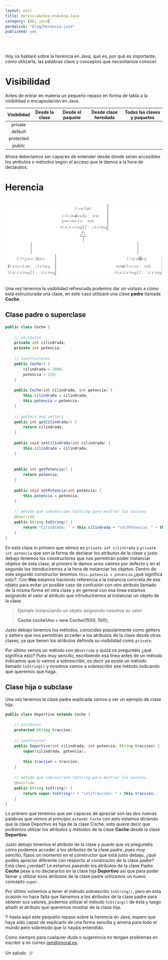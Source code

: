 ```yaml
---
layout: post
title: Herencia&nbsp;en&nbsp;Java
category: [AD, java]
permalink: "blog/herencia-java"
published: yes
---
```


<br>

Hoy os hablaré sobre la herencia en Java, qué es, por qué es importante, cómo utilizarla, las palabras clave y conceptos que necesitamos conocer.

# Visibilidad

Antes de entrar en materia un pequeño repaso en forma de tabla a la visibilidad o encapsulación en Java.

| Visibilidad | Desde la clase | Desde el paquete | Desde clase heredada | Todas las clases y paquetes |
|:-:|:-:|:-:|:-:|:-:|
| private | <i class="fa fa-check" aria-hidden="true"></i> |   |   |   |
| default | <i class="fa fa-check" aria-hidden="true"></i> | <i class="fa fa-check" aria-hidden="true"></i> |   |   |
| protected | <i class="fa fa-check" aria-hidden="true"></i> | <i class="fa fa-check" aria-hidden="true"></i> | <i class="fa fa-check" aria-hidden="true"></i> |   |
| public | <i class="fa fa-check" aria-hidden="true"></i> | <i class="fa fa-check" aria-hidden="true"></i> | <i class="fa fa-check" aria-hidden="true"></i> | <i class="fa fa-check" aria-hidden="true"></i> |

Ahora deberíamos ser capaces de entender desde donde serán accesibles los atributos o métodos según el acceso que le demos a la hora de declaralos.

# Herencia

<br>

<img class="differentSize65" src="/assets/img/herenciajava/diagrama.png" alt="diagrama" style="margin:auto; display:block;">

<br>

Una vez tenemos la visibilidad refrescada podemos dar un vistazo a cómo está estructurada una clase, en este caso utilizaré una clase **padre** llamada **Coche**.

## Clase padre o superclase

```java
public class Coche {

	// atributos
	private int cilindrada;
	private int potencia;
	
	// constructores
	public Coche() {
		cilindrada = 2000;
		potencia = 150; 
	}
	
	public Coche(int cilindrada, int potencia) {
		this.cilindrada = cilindrada;
		this.potencia = potencia;
	}
	
	// getters and setters
	public int getCilindrada() {
		return cilindrada;
	}
	
	public void setCilindrada(int cilindrada) {
		this.cilindrada = cilindrada;
	}
	
	
	public int getPotencia() {
		return potencia;
	}

	public void setPotencia(int potencia) {
		this.potencia = potencia;
	}
	
	// método que sobrescribe toString para mostrar los valores
	@Override
	public String toString() {
		return "Cilindrada: " + this.cilindrada + "\n\tPotencia: " + this.potencia;
	}
}
```

En esta clase lo primero que vemos es `private int cilintrada` y `private int potencia` que son la forma de declarar los atributos de la clase y justo debajo tenemos los constructores 
que nos permitirán poder instanciar objetos de esta clase, al primero le damos unos valores por defecto y en el segundo los introduciremos a la hora de instanciar los objetos.
Dentro de este segundo constructor tenemos `this.potencia = potencia` ¿qué significa esto?. Con **this** estamos haciendo referencia a la instancia concreta de ese objeto para evitar
un posible caso de confusión con otro atributo llamado de la misma forma en otra clase y en general con esa línea estamos asignando el valor al atributo que introduciremos al instanciar un objeto de la clase.

> Ejemplo instanciando un objeto asignando nosotros su valor:
>
> **Coche cocheUno = new Coche(1500, 100);**

Justo debajo tenemos los métodos, conocidos popularmente como getters y setters que nos permitirán acceder a los atributos de la clase desde otras clases, ya que tienen los atributos 
definida su visibilidad como `private`.

Por último vemos un método con `@Override` y quizá os preguntéis ¿qué significa esto? Pues muy sencillo, escribiendo esa línea antes de un método indicamos que lo vamos a sobrescribir, es decir
ya existe un método llamado `toString()` y nosotros vamos a sobrescribir ese método indicando qué queremos que haga.

## Clase hija o subclase

Una vez tenemos la clase padre explicada vamos a ver un ejemplo de clase hija.

```java
public class Deportivo extends Coche {
	
	// atributos
	protected String traccion;
	
	// constructor
	public Deportivo(int cilindrada, int potencia, String traccion) {
		super(cilindrada, potencia);
		
		this.traccion = traccion;
	}
	
	// método que sobrescribe toString para mostrar los valores
	@Override
	public String toString() {
		return super.toString() + "\n\tTracción: " + this.traccion;
	}
}
```

Lo primero que tenemos que ser capaces de apreciar son las dos nuevas palabras que vemos al principio `extends Coche` con esto estamos diciendo que la clase Deportivo es hija de la clase Coche,
esto quiere decir que podremos utilizar los atributos y métodos de la clase **Coche** desde la clase **Deportivo**.

Justo debajo tenemos el atributo de la clase y puede que os preguntéis cómo podemos acceder a los atributos de la clase padre, pues muy sencillo, fijaos un momento en el constructor que está justo debajo,
¿qué podéis apreciar diferente con respecto al constructor de la clase padre? Está claro ¿verdad? Le estamos pasando los atributos de la clase Padre **Coche** pese a no declararlos en 
la clase hija **Deportivo** así que para poder llamar y utilizar esos atributos de la clase padre utilizamos un nuevo concepto `super`.

Por último volvemos a tener el método sobrescrito `toString()`, pero en esta ocasión no hace falta que llamemos a los atributos de la clase padre para obtener sus valores, podemos utilizar el método `toString()`
de ésta y luego añadir el atributo que queremos mostrar de la clase hija.

Y hasta aquí este pequeño repaso sobre la herencia en Java, espero que haya sido capaz de explicarlo de una forma sencilla y amena para todo el mundo pero sobretodo que lo hayáis entendido.

Como siempre para cualquier duda o sugerencia no tengais problemas en escribir a mi correo [iam@jmoral.es](mailto:iam@jmoral.es "iam@jmoral.es").

Un saludo. ツ
